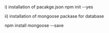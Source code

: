 i) installation of pacakge.json
npm init --yes

ii) installation of mongoose packase for database

npm install mongoose --save
